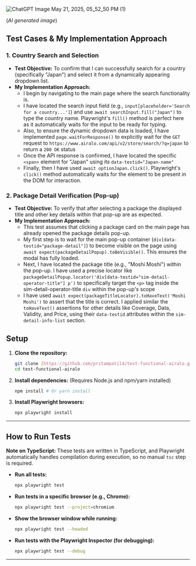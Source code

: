 ![ChatGPT Image May 21, 2025, 05_52_50 PM (1)](https://github.com/user-attachments/assets/e181357f-6bfa-4db8-8796-7a4f601f71e3)

(_AI generated image_)

## Test Cases & My Implementation Approach

### 1. Country Search and Selection

* **Test Objective:** To confirm that I can successfully search for a country (specifically "Japan") and select it from a dynamically appearing dropdown list.
* **My Implementation Approach:**
    * I begin by navigating to the main page where the search functionality is.
    * I have located the search input field (e.g., `input[placeholder='Search for a country...']`) and use `await searchInput.fill("Japan")` to type the country name. Playwright's `fill()` method is perfect here as it automatically waits for the input to be ready for typing.
    * Also, to ensure the dynamic dropdown data is loaded, I have implemented `page.waitForResponse()` to explicitly wait for the `GET` request to `https://www.airalo.com/api/v2/store/search/?q=japan` to return a `200 OK` status
    * Once the API response is confirmed, I have located the specific `<span>` element for "Japan" using its `data-testid="Japan-name"`
    * Finally, then I have used `await optionJapan.click()`. Playwright's `click()` method automatically waits for the element to be present in the DOM for interaction.
      

### 2. Package Detail Verification (Pop-up)

* **Test Objective:** To verify that after selecting a package the displayed title and other key details within that pop-up are as expected.
* **My Implementation Approach:**
    * This test assumes that clicking a package card on the main page has already opened the package details pop-up.
    * My first step is to wait for the main pop-up container (`div[data-testid="package-detail"]`) to become visible on the page using `await expect(packageDetailPopup).toBeVisible()`. This ensures the modal has fully loaded.
    * Next, I have located the package title (e.g., "Moshi Moshi") within the pop-up. I have used a precise locator like `packageDetailPopup.locator('div[data-testid="sim-detail-operator-title"] p')` to specifically target the `<p>` tag inside the sim-detail-operator-title `div` within the pop-up's scope
    * I have used `await expect(packageTitleLocator).toHaveText('Moshi Moshi')` to assert that the title is correct. I applied similar the `toHaveText()` assertions for other details like Coverage, Data, Validity, and Price, using their `data-testid` attributes within the `sim-detail-info-list` section.
      

## Setup

1.  **Clone the repository:**
    ```bash
    git clone [https://github.com/pritampatil4/test-functional-airalo.git](https://github.com/pritampatil4/test-functional-airalo.git)
    cd test-functional-airalo
    ```

2.  **Install dependencies:**
    (Requires Node.js and npm/yarn installed)
    ```bash
    npm install # Or yarn install
    ```

3.  **Install Playwright browsers:**
    ```bash
    npx playwright install
    ```

---

## How to Run Tests

**Note on TypeScript:** These tests are written in TypeScript, and Playwright automatically handles compilation during execution, so no manual `tsc` step is required.

* **Run all tests:**
    ```bash
    npx playwright test
    ```

* **Run tests in a specific browser (e.g., Chrome):**
    ```bash
    npx playwright test --project=chromium
    ```

* **Show the browser window while running:**
    ```bash
    npx playwright test --headed
    ```

* **Run tests with the Playwright Inspector (for debugging):**
    ```bash
    npx playwright test --debug
    ```

---
